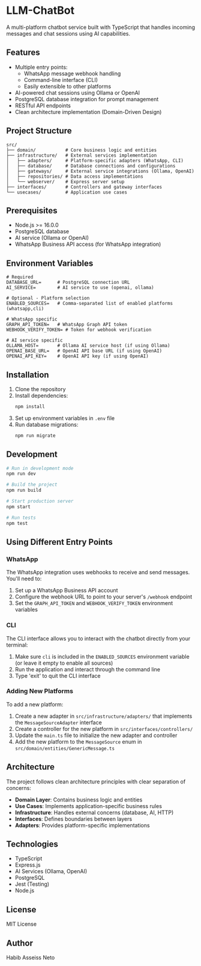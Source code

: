 # LLM-ChatBot

A multi-platform chatbot service built with TypeScript that handles incoming messages and chat sessions using AI capabilities.

## Features

- Multiple entry points:
  - WhatsApp message webhook handling
  - Command-line interface (CLI)
  - Easily extensible to other platforms
- AI-powered chat sessions using Ollama or OpenAI
- PostgreSQL database integration for prompt management
- RESTful API endpoints
- Clean architecture implementation (Domain-Driven Design)

## Project Structure

```
src/
├── domain/           # Core business logic and entities
├── infrastructure/   # External services implementation
│   ├── adapters/     # Platform-specific adapters (WhatsApp, CLI)
│   ├── database/     # Database connections and configurations
│   ├── gateways/     # External service integrations (Ollama, OpenAI)
│   ├── repositories/ # Data access implementations
│   └── webserver/    # Express server setup
├── interfaces/       # Controllers and gateway interfaces
└── usecases/         # Application use cases
```

## Prerequisites

- Node.js >= 16.0.0
- PostgreSQL database
- AI service (Ollama or OpenAI)
- WhatsApp Business API access (for WhatsApp integration)

## Environment Variables

```
# Required
DATABASE_URL=      # PostgreSQL connection URL
AI_SERVICE=        # AI service to use (openai, ollama)

# Optional - Platform selection
ENABLED_SOURCES=   # Comma-separated list of enabled platforms (whatsapp,cli)

# WhatsApp specific
GRAPH_API_TOKEN=   # WhatsApp Graph API token
WEBHOOK_VERIFY_TOKEN= # Token for webhook verification

# AI service specific
OLLAMA_HOST=       # Ollama AI service host (if using Ollama)
OPENAI_BASE_URL=   # OpenAI API base URL (if using OpenAI)
OPENAI_API_KEY=    # OpenAI API key (if using OpenAI)
```

## Installation

1. Clone the repository
2. Install dependencies:
   ```bash
   npm install
   ```
3. Set up environment variables in `.env` file
4. Run database migrations:
   ```bash
   npm run migrate
   ```

## Development

```bash
# Run in development mode
npm run dev

# Build the project
npm run build

# Start production server
npm start

# Run tests
npm test
```

## Using Different Entry Points

### WhatsApp

The WhatsApp integration uses webhooks to receive and send messages. You'll need to:
1. Set up a WhatsApp Business API account
2. Configure the webhook URL to point to your server's `/webhook` endpoint
3. Set the `GRAPH_API_TOKEN` and `WEBHOOK_VERIFY_TOKEN` environment variables

### CLI

The CLI interface allows you to interact with the chatbot directly from your terminal:
1. Make sure `cli` is included in the `ENABLED_SOURCES` environment variable (or leave it empty to enable all sources)
2. Run the application and interact through the command line
3. Type 'exit' to quit the CLI interface

### Adding New Platforms

To add a new platform:
1. Create a new adapter in `src/infrastructure/adapters/` that implements the `MessageSourceAdapter` interface
2. Create a controller for the new platform in `src/interfaces/controllers/`
3. Update the `main.ts` file to initialize the new adapter and controller
4. Add the new platform to the `MessageSource` enum in `src/domain/entities/GenericMessage.ts`

## Architecture

The project follows clean architecture principles with clear separation of concerns:

- **Domain Layer**: Contains business logic and entities
- **Use Cases**: Implements application-specific business rules
- **Infrastructure**: Handles external concerns (database, AI, HTTP)
- **Interfaces**: Defines boundaries between layers
- **Adapters**: Provides platform-specific implementations

## Technologies

- TypeScript
- Express.js
- AI Services (Ollama, OpenAI)
- PostgreSQL
- Jest (Testing)
- Node.js

## License

MIT License

## Author

Habib Asseiss Neto